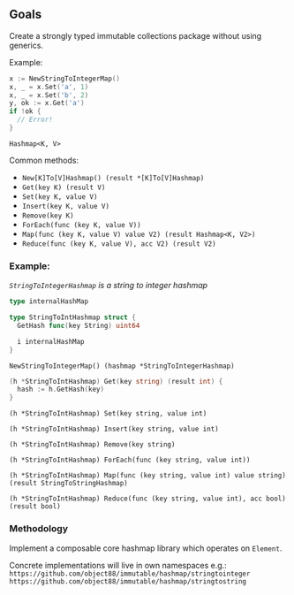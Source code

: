 ## Goals
Create a strongly typed immutable collections package without using generics.

Example:
``` Go
x := NewStringToIntegerMap()
x, _ = x.Set('a', 1)
x, _ = x.Set('b', 2)
y, ok := x.Get('a')
if !ok {
  // Error!
}
```


`Hashmap<K, V>`

Common methods:
* `New[K]To[V]Hashmap() (result *[K]To[V]Hashmap)`
* `Get(key K) (result V)`
* `Set(key K, value V)`
* `Insert(key K, value V)`
* `Remove(key K)`
* `ForEach(func (key K, value V))`
* `Map(func (key K, value V) value V2) (result Hashmap<K, V2>)`
* `Reduce(func (key K, value V), acc V2) (result V2)`

### Example:
_`StringToIntegerHashmap` is a string to integer hashmap_

``` Go
type internalHashMap

type StringToIntHashmap struct {
  GetHash func(key String) uint64

  i internalHashMap
}
```

`NewStringToIntegerMap() (hashmap *StringToIntegerHashmap)`

``` Go
(h *StringToIntHashmap) Get(key string) (result int) {
  hash := h.GetHash(key)
}
```

`(h *StringToIntHashmap) Set(key string, value int)`

`(h *StringToIntHashmap) Insert(key string, value int)`

`(h *StringToIntHashmap) Remove(key string)`

`(h *StringToIntHashmap) ForEach(func (key string, value int))`

`(h *StringToIntHashmap) Map(func (key string, value int) value string) (result StringToStringHashmap)`

`(h *StringToIntHashmap) Reduce(func (key string, value int), acc bool) (result bool)`


### Methodology
Implement a composable core hashmap library which operates on `Element`.


Concrete implementations will live in own namespaces e.g.:
`https://github.com/object88/immutable/hashmap/stringtointeger`
`https://github.com/object88/immutable/hashmap/stringtostring`
